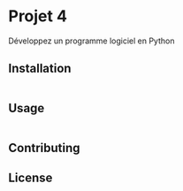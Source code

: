 # Projet 4

Développez un programme logiciel en Python

## Installation

<!-- Use the package manager [pip](https://pip.pypa.io/en/stable/) to install foobar. -->

```bash
```

## Usage

```python

```

## Contributing



## License
